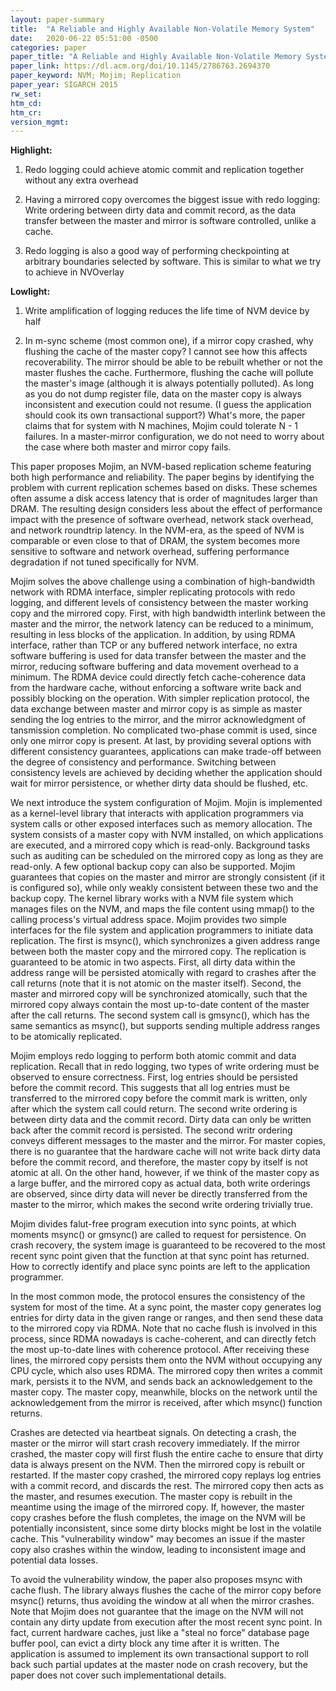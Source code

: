 ```yaml
---
layout: paper-summary
title:  "A Reliable and Highly Available Non-Volatile Memory System"
date:   2020-06-22 05:51:00 -0500
categories: paper
paper_title: "A Reliable and Highly Available Non-Volatile Memory System"
paper_link: https://dl.acm.org/doi/10.1145/2786763.2694370
paper_keyword: NVM; Mojim; Replication
paper_year: SIGARCH 2015
rw_set:
htm_cd:
htm_cr:
version_mgmt:
---
```


**Highlight:**

1. Redo logging could achieve atomic commit and replication together without any extra overhead

2. Having a mirrored copy overcomes the biggest issue with redo logging: Write ordering between dirty data and commit record,
   as the data transfer between the master and mirror is software controlled, unlike a cache.

3. Redo logging is also a good way of performing checkpointing at arbitrary boundaries selected by software. This is 
   similar to what we try to achieve in NVOverlay

**Lowlight:**

1. Write amplification of logging reduces the life time of NVM device by half

2. In m-sync scheme (most common one), if a mirror copy crashed, why flushing the cache of the master copy? I cannot 
   see how this affects recoverability. The mirror should be able to be rebuilt whether or not the master flushes the cache.
   Furthermore, flushing the cache will pollute the master's image (although it is always potentially polluted).
   As long as you do not dump register file, data on the master copy is always inconsistent and execution could not resume.
   (I guess the application should cook its own transactional support?)
   What's more, the paper claims that for system with N machines, Mojim could tolerate N - 1 failures. In a master-mirror
   configuration, we do not need to worry about the case where both master and mirror copy fails.

This paper proposes Mojim, an NVM-based replication scheme featuring both high performance and reliability. The paper begins
by identifying the problem with current replication schemes based on disks. These schemes often assume a disk access latency
that is order of magnitudes larger than DRAM. The resulting design considers less about the effect of performance impact 
with the presence of software overhead, network stack overhead, and network roundtrip latency. In the NVM-era, as the 
speed of NVM is comparable or even close to that of DRAM, the system becomes more sensitive to software and network
overhead, suffering performance degradation if not tuned specifically for NVM.

Mojim solves the above challenge using a combination of high-bandwidth network with RDMA interface, simpler replicating
protocols with redo logging, and different levels of consistency between the master working copy and the mirrored copy.
First, with high bandwidth interlink between the master and the mirror, the network latency can be reduced to a minimum,
resulting in less blocks of the application. In addition, by using RDMA interface, rather than TCP or any buffered network
interface, no extra software buffering is used for data transfer between the master and the mirror, reducing software 
buffering and data movement overhead to a minimum. The RDMA device could directly fetch cache-coherence data from the 
hardware cache, without enforcing a software write back and possibly blocking on the operation.
With simpler replication protocol, the data exchange between master and mirror copy is as simple as master sending the 
log entries to the mirror, and the mirror acknowledgment of tansmission completion. No complicated two-phase 
commit is used, since only one mirror copy is present.
At last, by providing several options with different consistency guarantees, applications can make trade-off between
the degree of consistency and performance. Switching between consistency levels are achieved by deciding whether the 
application should wait for mirror persistence, or whether dirty data should be flushed, etc.

We next introduce the system configuration of Mojim. Mojin is implemented as a kernel-level library that interacts 
with application programmers via system calls or other exposed interfaces such as memory allocation. The system consists
of a master copy with NVM installed, on which applications are executed, and a mirrored copy which is read-only.
Background tasks such as auditing can be scheduled on the mirrored copy as long as they are read-only.
A few optional backup copy can also be supported. Mojim guarantees that copies on the master and mirror are strongly
consistent (if it is configured so), while only weakly consistent between these two and the backup copy.
The kernel library works with a NVM file system which manages files on the NVM, and maps the file content using mmap()
to the calling process's virtual address space. Mojim provides two simple interfaces for the file system and application
programmers to initiate data replication. The first is msync(), which synchronizes a given address range between both
the master copy and the mirrored copy. The replication is guaranteed to be atomic in two aspects. First, all dirty
data within the address range will be persisted atomically with regard to crashes after the call returns (note that it 
is not atomic on the master itself). Second, the master and mirrored copy will be synchronized atomically, such that the 
mirrored copy always contain the most up-to-date content of the master after the call returns.
The second system call is gmsync(), which has the same semantics as msync(), but supports sending multiple address
ranges to be atomically replicated.

Mojim employs redo logging to perform both atomic commit and data replication. Recall that in redo logging, two types of
write ordering must be observed to ensure correctness. First, log entries should be persisted before the commit record.
This suggests that all log entries must be transferred to the mirrored copy before the commit mark is written, only
after which the system call could return. The second write ordering is between dirty data and the commit record. Dirty
data can only be written back after the commit record is persisted. The second writr ordering conveys different messages
to the master and the mirror. For master copies, there is no guarantee that the hardware cache will not write back dirty
data before the commit record, and therefore, the master copy by itself is not atomic at all. On the other hand, however,
if we think of the master copy as a large buffer, and the mirrored copy as actual data, both write orderings are observed,
since dirty data will never be directly transferred from the master to the mirror, which makes the second write ordering
trivially true.

Mojim divides falut-free program execution into sync points, at which moments msync() or gmsync() are called to request
for persistence. On crash recovery, the system image is guaranteed to be recovered to the most recent sync point given that
the function at that sync point has returned. How to correctly identify and place sync points are left to the application 
programmer.

In the most common mode, the protocol ensures the consistency of the system for most of the time. At a sync point, the 
master copy generates log entries for dirty data in the given range or ranges, and then send these data to the mirrored
copy via RDMA. Note that no cache flush is involved in this process, since RDMA nowadays is cache-coherent, and can directly 
fetch the most up-to-date lines with coherence protocol. After receiving these lines, the mirrored copy persists them
onto the NVM without occupying any CPU cycle, which also uses RDMA. The mirrored copy then writes a commit mark,
persists it to the NVM, and sends back an acknowledgement to the master copy. The master copy, meanwhile, blocks on
the network until the acknowledgement from the mirror is received, after which msync() function returns.

Crashes are detected via heartbeat signals. On detecting a crash, the master or the mirror will start crash recovery
immediately. If the mirror crashed, the master copy will first flush the entire cache to ensure that dirty data is 
always present on the NVM. Then the mirrored copy is rebuilt or restarted. If the master copy crashed, the mirrored copy
replays log entries with a commit record, and discards the rest. The mirrored copy then acts as the master, and resumes
execution. The master copy is rebuilt in the meantime using the image of the mirrored copy.
If, however, the master copy crashes before the flush completes, the image on the NVM will be potentially inconsistent,
since some dirty blocks might be lost in the volatile cache. This "vulnerability window" may becomes an issue if the 
master copy also crashes within the window, leading to inconsistent image and potential data losses.

To avoid the vulnerability window, the paper also proposes msync with cache flush. The library always flushes the 
cache of the mirror copy before msync() returns, thus avoiding the window at all when the mirror crashes. Note that
Mojim does not guarantee that the image on the NVM will not contain any dirty update from execution after the most
recent sync point. In fact, current hardware caches, just like a "steal no force" database page buffer pool, can
evict a dirty block any time after it is written. The application is assumed to implement its own transactional
support to roll back such partial updates at the master node on crash recovery, but the paper does not cover such
implementational details.
